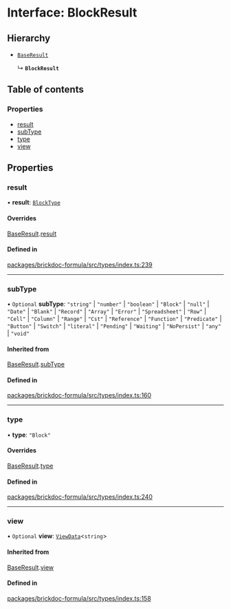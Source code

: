# Interface: BlockResult

## Hierarchy

- [`BaseResult`](BaseResult.md)

  ↳ **`BlockResult`**

## Table of contents

### Properties

- [result](BlockResult.md#result)
- [subType](BlockResult.md#subtype)
- [type](BlockResult.md#type)
- [view](BlockResult.md#view)

## Properties

### <a id="result" name="result"></a> result

• **result**: [`BlockType`](BlockType.md)

#### Overrides

[BaseResult](BaseResult.md).[result](BaseResult.md#result)

#### Defined in

[packages/brickdoc-formula/src/types/index.ts:239](https://github.com/mashcard/mashcard/blob/main/packages/brickdoc-formula/src/types/index.ts#L239)

---

### <a id="subtype" name="subtype"></a> subType

• `Optional` **subType**: `"string"` \| `"number"` \| `"boolean"` \| `"Block"` \| `"null"` \| `"Date"` \| `"Blank"` \| `"Record"` \| `"Array"` \| `"Error"` \| `"Spreadsheet"` \| `"Row"` \| `"Cell"` \| `"Column"` \| `"Range"` \| `"Cst"` \| `"Reference"` \| `"Function"` \| `"Predicate"` \| `"Button"` \| `"Switch"` \| `"literal"` \| `"Pending"` \| `"Waiting"` \| `"NoPersist"` \| `"any"` \| `"void"`

#### Inherited from

[BaseResult](BaseResult.md).[subType](BaseResult.md#subtype)

#### Defined in

[packages/brickdoc-formula/src/types/index.ts:160](https://github.com/mashcard/mashcard/blob/main/packages/brickdoc-formula/src/types/index.ts#L160)

---

### <a id="type" name="type"></a> type

• **type**: `"Block"`

#### Overrides

[BaseResult](BaseResult.md).[type](BaseResult.md#type)

#### Defined in

[packages/brickdoc-formula/src/types/index.ts:240](https://github.com/mashcard/mashcard/blob/main/packages/brickdoc-formula/src/types/index.ts#L240)

---

### <a id="view" name="view"></a> view

• `Optional` **view**: [`ViewData`](ViewData.md)<`string`\>

#### Inherited from

[BaseResult](BaseResult.md).[view](BaseResult.md#view)

#### Defined in

[packages/brickdoc-formula/src/types/index.ts:158](https://github.com/mashcard/mashcard/blob/main/packages/brickdoc-formula/src/types/index.ts#L158)
